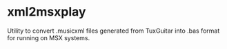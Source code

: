 # xml2msxplay

Utility to convert .musicxml files generated from TuxGuitar into .bas format for running on MSX systems.
